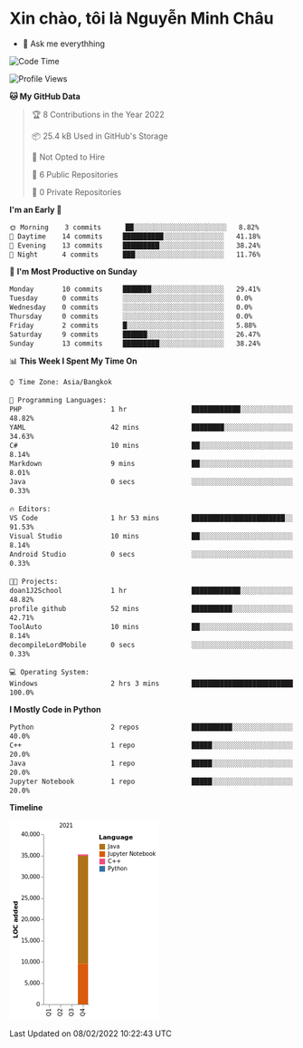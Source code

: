 ﻿# Xin chào, tôi là Nguyễn Minh Châu
- 💬 Ask me everythhing

<!--START_SECTION:waka-->
![Code Time](http://img.shields.io/badge/Code%20Time-3%20hrs%2013%20mins-blue)

![Profile Views](http://img.shields.io/badge/Profile%20Views-150-blue)

**🐱 My GitHub Data** 

> 🏆 8 Contributions in the Year 2022
 > 
> 📦 25.4 kB Used in GitHub's Storage 
 > 
> 🚫 Not Opted to Hire
 > 
> 📜 6 Public Repositories 
 > 
> 🔑 0 Private Repositories  
 > 
**I'm an Early 🐤** 

```text
🌞 Morning    3 commits      ██░░░░░░░░░░░░░░░░░░░░░░░   8.82% 
🌆 Daytime    14 commits     ██████████░░░░░░░░░░░░░░░   41.18% 
🌃 Evening    13 commits     █████████░░░░░░░░░░░░░░░░   38.24% 
🌙 Night      4 commits      ███░░░░░░░░░░░░░░░░░░░░░░   11.76%

```
📅 **I'm Most Productive on Sunday** 

```text
Monday       10 commits     ███████░░░░░░░░░░░░░░░░░░   29.41% 
Tuesday      0 commits      ░░░░░░░░░░░░░░░░░░░░░░░░░   0.0% 
Wednesday    0 commits      ░░░░░░░░░░░░░░░░░░░░░░░░░   0.0% 
Thursday     0 commits      ░░░░░░░░░░░░░░░░░░░░░░░░░   0.0% 
Friday       2 commits      █░░░░░░░░░░░░░░░░░░░░░░░░   5.88% 
Saturday     9 commits      ██████░░░░░░░░░░░░░░░░░░░   26.47% 
Sunday       13 commits     █████████░░░░░░░░░░░░░░░░   38.24%

```


📊 **This Week I Spent My Time On** 

```text
⌚︎ Time Zone: Asia/Bangkok

💬 Programming Languages: 
PHP                      1 hr                ████████████░░░░░░░░░░░░░   48.82% 
YAML                     42 mins             ████████░░░░░░░░░░░░░░░░░   34.63% 
C#                       10 mins             ██░░░░░░░░░░░░░░░░░░░░░░░   8.14% 
Markdown                 9 mins              ██░░░░░░░░░░░░░░░░░░░░░░░   8.01% 
Java                     0 secs              ░░░░░░░░░░░░░░░░░░░░░░░░░   0.33%

🔥 Editors: 
VS Code                  1 hr 53 mins        ███████████████████████░░   91.53% 
Visual Studio            10 mins             ██░░░░░░░░░░░░░░░░░░░░░░░   8.14% 
Android Studio           0 secs              ░░░░░░░░░░░░░░░░░░░░░░░░░   0.33%

🐱‍💻 Projects: 
doan1J2School            1 hr                ████████████░░░░░░░░░░░░░   48.82% 
profile github           52 mins             ██████████░░░░░░░░░░░░░░░   42.71% 
ToolAuto                 10 mins             ██░░░░░░░░░░░░░░░░░░░░░░░   8.14% 
decompileLordMobile      0 secs              ░░░░░░░░░░░░░░░░░░░░░░░░░   0.33%

💻 Operating System: 
Windows                  2 hrs 3 mins        █████████████████████████   100.0%

```

**I Mostly Code in Python** 

```text
Python                   2 repos             ██████████░░░░░░░░░░░░░░░   40.0% 
C++                      1 repo              █████░░░░░░░░░░░░░░░░░░░░   20.0% 
Java                     1 repo              █████░░░░░░░░░░░░░░░░░░░░   20.0% 
Jupyter Notebook         1 repo              █████░░░░░░░░░░░░░░░░░░░░   20.0%

```


**Timeline**

![Chart not found](https://raw.githubusercontent.com/MinhChau999/MinhChau999/main/charts/bar_graph.png) 


 Last Updated on 08/02/2022 10:22:43 UTC
<!--END_SECTION:waka-->
